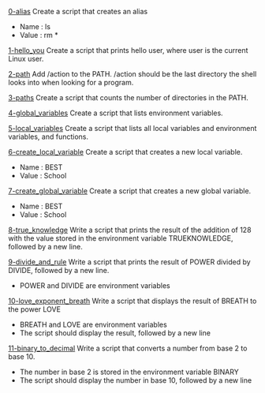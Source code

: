 [0-alias](0-alias) Create a script that creates an alias 
* Name : ls
* Value : rm *

[1-hello_you](1-hello_you) Create a script that prints hello user, where user is the current Linux user.

[2-path](2-path) Add /action to the PATH. /action should be the last directory the shell looks into when looking for a program.

[3-paths](3-paths) Create a script that counts the number of directories in the PATH.

[4-global_variables](4-global_variables) Create a script that lists environment variables.

[5-local_variables](5-local_variables) Create a script that lists all local variables and environment variables, and functions.

[6-create_local_variable](6-create_local_variable) Create a script that creates a new local variable.
* Name : BEST 
* Value : School

[7-create_global_variable](7-create_global_variable) Create a script that creates a new global variable.
* Name : BEST
* Value : School

[8-true_knowledge](8-true_knowledge) Write a script that prints the result of the addition of 128 with the value stored in the environment variable TRUEKNOWLEDGE, followed by a new line.

[9-divide_and_rule](9-divide_and_rule) Write a script that prints the result of POWER divided by DIVIDE, followed by a new line.
* POWER and DIVIDE are environment variables

[10-love_exponent_breath](10-love_exponent_breath) Write a script that displays the result of BREATH to the power LOVE
* BREATH and LOVE are environment variables
* The script should display the result, followed by a new line

[11-binary_to_decimal](11-binary_to_decimal) Write a script that converts a number from base 2 to base 10.
* The number in base 2 is stored in the environment variable BINARY
* The script should display the number in base 10, followed by a new line

